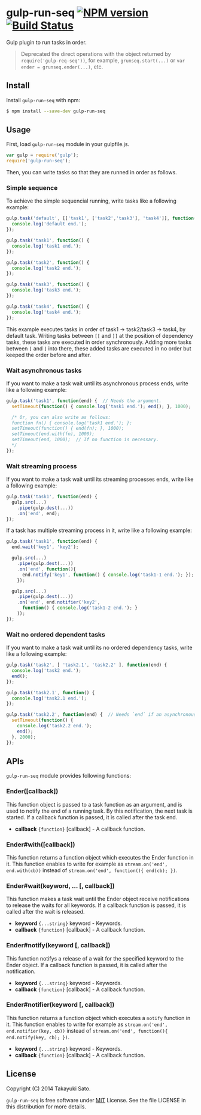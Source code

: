 # gulp-run-seq [![NPM version][npm-image]][npm-url] [![Build Status][travis-image]][travis-url]

Gulp plugin to run tasks in order.

> Deprecated the direct operations with the object returned by `require('gulp-req-seq'))`, for example, `grunseq.start(...)` or `var ender = grunseq.ender(...)`, etc.

## Install

Install `gulp-run-seq` with npm:

```bash
$ npm install --save-dev gulp-run-seq
```

## Usage

First, load `gulp-run-seq` module in your gulpfile.js.

```js
var gulp = require('gulp');
require('gulp-run-seq');
```

Then, you can write tasks so that they are runned in order as follows.

### Simple sequence

To achieve the simple sequencial running, write tasks like a following example:

```js
gulp.task('default', [['task1', ['task2','task3'], 'task4']], function() {
  console.log('default end.');
});

gulp.task('task1', function() {
  console.log('task1 end.');
});

gulp.task('task2', function() {
  console.log('task2 end.');
});

gulp.task('task3', function() {
  console.log('task3 end.');
});

gulp.task('task4', function() {
  console.log('task4 end.');
});
```

This example executes tasks in order of task1 -> task2/task3 -> task4, by default task.
Writing tasks between ``[[`` and ``]]`` at the position of dependency tasks, these tasks are executed in order synchronously. Adding more tasks between `[` and `]` into there, these added tasks are executed in no order but keeped the order before and after. 

### Wait asynchronous tasks

If you want to make a task wait until its asynchronous process ends, write like a following example:

```js
gulp.task('task1', function(end) {  // Needs the argument.
  setTimeout(function() { console.log('task1 end.'); end(); }, 1000);

  /* Or, you can also write as follows:
  function fn() { console.log('task1 end.'); };
  setTimeout(function() { end(fn); }, 1000);
  setTimeout(end.with(fn), 1000);
  setTimeout(end, 1000);  // If no function is necessary.
  */
});
```

### Wait streaming process

If you want to make a task wait until its streaming processes ends, write like a following example:

```js
gulp.task('task1', function(end) {
  gulp.src(...)
    .pipe(gulp.dest(...))
    .on('end', end);
});
```

If a task has multiple streaming process in it, write like a following example:

```js
gulp.task('task1', function(end) {
  end.wait('key1', 'key2');

  gulp.src(...)
    .pipe(gulp.dest(...))
    .on('end', function(){
      end.notify('key1', function() { console.log('task1-1 end.'); });
    });

  gulp.src(...)
    .pipe(gulp.dest(...))
    .on('end', end.notifier('key2',
      function() { console.log('task1-2 end.'); }
    ));
});
```

### Wait no ordered dependent tasks

If you want to make a task wait until its no ordered dependency tasks, write like a following example:

```js
gulp.task('task2', [ 'task2.1', 'task2.2' ], function(end) {
  console.log('task2 end.');
  end();
});

gulp.task('task2.1', function() {
  console.log('task2.1 end.');
});

gulp.task('task2.2', function(end) {  // Needs `end` if an asynchronous task
  setTimeout(function() {
    console.log('task2.2 end.');
    end();
  }, 2000);
});
```

## APIs

`gulp-run-seq` module provides following functions:

### Ender([callback])

This function object is passed to a task function as an argument, and is used to notify the end of a running task.
By this notification, the next task is started.
If a callback function is passed, it is called after the task end.

- **callback** `{function}` [callback] - A callback function.

### Ender#with([callback])

This function returns a function object which executes the Ender function in it.
This function enables to write for example as ``stream.on('end', end.with(cb))`` instead of ``stream.on('end', function(){ end(cb); })``.

### Ender#wait(keyword, ... [, callback])

This function makes a task wait until the Ender object receive notifications to release the waits for all keywords.
If a callback function is passed, it is called after the wait is released.

- **keyword** `{...string}` keyword - Keywords.
- **callback** `{function}` [callback] - A callback function.

### Ender#notify(keyword [, callback])

This function notifys a release of a wait for the specified keyword to the Ender object. 
If a callback function is passed, it is called after the notification.

- **keyword** `{...string}` keyword - Keywords.
- **callback** `{function}` [callback] - A callback function.

### Ender#notifier(keyword [, callback])

This function returns a function object which executes a `notify` function in it.
This function enables to write for example as ``stream.on('end', end.notifier(key, cb))`` instead of ``stream.on('end', function(){ end.notify(key, cb); })``.

- **keyword** `{...string}` keyword - Keywords.
- **callback** `{function}` [callback] - A callback function.

## License

Copyright (C) 2014 Takayuki Sato.

`gulp-run-seq` is free software under [MIT](http://opensource.org/licenses/MIT) License.
See the file LICENSE in this distribution for more details.


[npm-image]: http://img.shields.io/badge/npm-v1.2.2-blue.svg
[npm-url]: https://www.npmjs.org/package/gulp-run-seq
[travis-image]: https://travis-ci.org/sttk/gulp-run-seq.svg?branch=master
[travis-url]: https://travis-ci.org/sttk/gulp-run-seq

